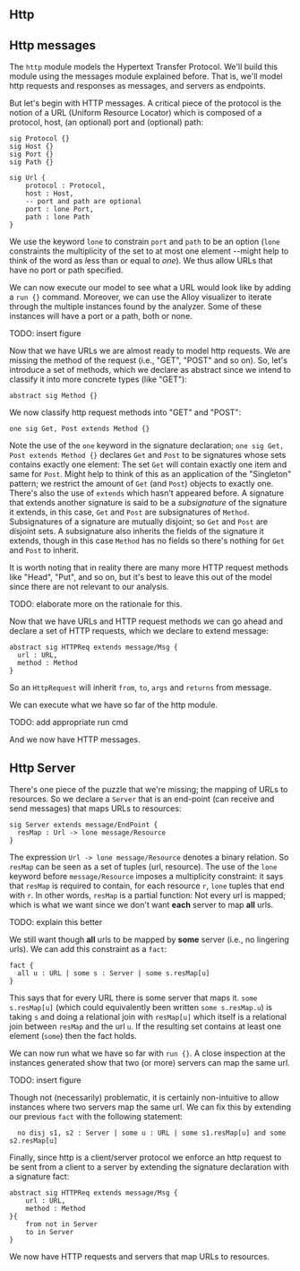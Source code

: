 Http
----

Http messages
-------------

The `http` module models the Hypertext Transfer Protocol. We'll build this
module using the messages module explained before. That is, we'll
model http requests and responses as messages, and servers as endpoints.

But let's begin with HTTP messages. A critical piece of the protocol is
the notion of a URL (Uniform Resource Locator) which is composed of a
protocol, host, (an optional) port and (optional) path:

```
sig Protocol {}
sig Host {}
sig Port {}
sig Path {}

sig Url {
	protocol : Protocol,
	host : Host,
	-- port and path are optional
	port : lone Port,
	path : lone Path
}
```

We use the keyword `lone` to constrain `port` and `path` to be an option
(`lone` constraints the multiplicity of the set to at most one element --might
help to think of the word as *l*ess than or equal to *one*). We thus allow
URLs that have no port or path specified.

We can now execute our model to see what a URL would look like by adding a
`run {}` command. Moreover, we can use the Alloy visualizer to iterate through
the multiple instances found by the analyzer. Some of these instances will
have a port or a path, both or none.

TODO: insert figure

Now that we have URLs we are almost ready to model http requests. We are
missing the method of the request (i.e., "GET", "POST" and so on). So, let's
introduce a set of methods, which we declare as abstract since we intend to
classify it into more concrete types (like "GET"):

```
abstract sig Method {}
```

We now classify http request methods into "GET" and "POST":

```
one sig Get, Post extends Method {}
```

Note the use of the `one` keyword in the signature declaration;
`one sig Get, Post extends Method {}` declares `Get` and `Post` to be
signatures whose sets contains exactly one element: The set `Get` will contain
exactly one item and same for `Post`. Might help to think of this as
an application of the "Singleton" pattern; we restrict the amount of `Get` (and
`Post`) objects to exactly one. There's also the use of `extends` which hasn't
appeared before. A signature that extends another signature is said to be a
*subsignature* of the signature it extends, in this case, `Get` and `Post` are
subsignatures of `Method`. Subsignatures of a signature are mutually disjoint;
so `Get` and `Post` are disjoint sets. A subsignature also inherits the fields
of the signature it extends, though in this case `Method` has no fields so
there's nothing for `Get` and `Post` to inherit.

It is worth noting that in reality there are many more HTTP request methods like
"Head", "Put", and so on, but it's best to leave this out of the model since there
are not relevant to our analysis.

TODO: elaborate more on the rationale for this.

Now that we have URLs and HTTP request methods we can go ahead and declare
a set of HTTP requests, which we declare to extend message:

```
abstract sig HTTPReq extends message/Msg {
  url : URL,
  method : Method
}
```

So an `HttpRequest` will inherit `from`, `to`, `args` and `returns` from
message. 

We can execute what we have so far of the http module.

TODO: add appropriate run cmd


And we now have HTTP messages.

Http Server
-----------


There's one piece of the puzzle that we're missing; the mapping of URLs to
resources. So we declare a `Server` that is an end-point (can receive and send
messages) that maps URLs to resources:

```
sig Server extends message/EndPoint {	
  resMap : Url -> lone message/Resource
}
```

The expression `Url -> lone message/Resource` denotes a binary relation. So
`resMap` can be seen as a set of tuples (url, resource). The use of the `lone`
keyword before `message/Resource` imposes a multiplicity constraint: it says that
`resMap` is required to contain, for each resource `r`, `lone` tuples that
end with `r`. In other words, `resMap` is a partial function: Not every url is
mapped; which is what we want since we don't want **each** server to map
**all** urls.

TODO: explain this better

We still want though **all** urls to be mapped by **some** server (i.e., no lingering
urls). We can add this constraint as a `fact`:


```
fact {
  all u : URL | some s : Server | some s.resMap[u]
}
```

This says that for every URL there is some server that maps
it. `some s.resMap[u]` (which could equivalently been written `some s.resMap.u`)
is taking `s` and doing a relational join with
`resMap[u]` which itself is a relational join between `resMap` and the url `u`.
If the resulting set contains at least one element (`some`) then the fact holds.

We can now run what we have so far with `run {}`. A close inspection at the
instances generated show that two (or more) servers can map the same
url.

TODO: insert figure

Though not (necessarily) problematic, it is certainly non-intuitive to allow
instances where two servers map the same url. We can fix this by extending our
previous `fact` with the following statement:

```
  no disj s1, s2 : Server | some u : URL | some s1.resMap[u] and some s2.resMap[u]
```

Finally, since http is a client/server protocol
we enforce an http request to be sent from a client to a server by extending the
signature declaration with a signature fact:

```
abstract sig HTTPReq extends message/Msg {
	url : URL,
	method : Method
}{
	from not in Server
	to in Server
}
```

We now have HTTP requests and servers that map URLs to resources.
